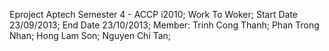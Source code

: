 Eproject Aptech Semester 4 - ACCP i2010;
Work To Woker;
Start Date 23/09/2013;
End Date 23/10/2013;
Member:
Trinh Cong Thanh;
Phan Trong Nhan;
Hong Lam Son;
Nguyen Chi Tan;